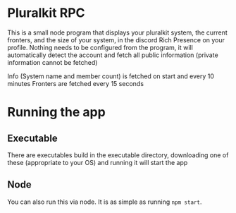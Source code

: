 # Pluralkit RPC
This is a small node program that displays your pluralkit system, the current fronters, and the size of your system, in the discord Rich Presence on your profile.
Nothing needs to be configured from the program, it will automatically detect the account and fetch all public information (private information cannot be fetched)

Info (System name and member count) is fetched on start and every 10 minutes
Fronters are fetched every 15 seconds

# Running the app
## Executable
There are executables build in the executable directory, downloading one of these (appropriate to your OS) and running it will start the app
## Node
You can also run this via node. It is as simple as running `npm start`.